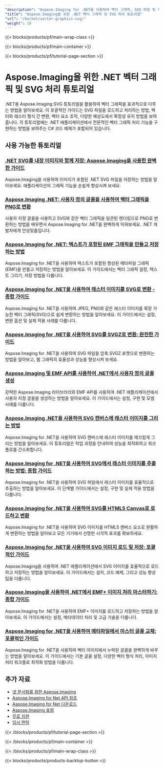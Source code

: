 ```yaml
---
"description": "Aspose.Imaging for .NET을 사용하여 벡터 그래픽, SVG 파일 및 확장 가능한 이미지 형식으로 작업하기 위한 단계별 자습서입니다."
"title": "Aspose.Imaging을 위한 .NET 벡터 그래픽 및 SVG 처리 튜토리얼"
"url": "/ko/net/vector-graphics-svg/"
"weight": 10
---
```


{{< blocks/products/pf/main-wrap-class >}}

{{< blocks/products/pf/main-container >}}

{{< blocks/products/pf/tutorial-page-section >}}
# Aspose.Imaging을 위한 .NET 벡터 그래픽 및 SVG 처리 튜토리얼

.NET용 Aspose.Imaging SVG 튜토리얼을 활용하여 벡터 그래픽을 효과적으로 다루는 방법을 알아보세요. 이 포괄적인 가이드는 SVG 파일을 로드하고 처리하는 방법, 벡터와 래스터 형식 간 변환, 벡터 요소 조작, 다양한 해상도에서 확장성 유지 방법을 보여줍니다. 각 튜토리얼에는 .NET 애플리케이션에서 전문적인 벡터 그래픽 처리 기능을 구현하는 방법을 보여주는 C# 코드 예제가 포함되어 있습니다.

## 사용 가능한 튜토리얼

### [.NET SVG를 내장 이미지와 함께 저장: Aspose.Imaging을 사용한 완벽한 가이드](./net-svg-save-embedded-images-aspose-imaging-guide/)
Aspose.Imaging을 사용하여 이미지가 포함된 .NET SVG 파일을 저장하는 방법을 알아보세요. 애플리케이션의 그래픽 기능을 손쉽게 향상시켜 보세요.

### [Aspose.Imaging .NET: 사용자 정의 글꼴을 사용하여 벡터 그래픽을 PNG로 변환](./aspose-imaging-net-custom-fonts-vector-to-png/)
사용자 지정 글꼴을 사용하고 SVG와 같은 벡터 그래픽을 일관된 렌더링으로 PNG로 변환하는 방법을 배우면서 Aspose.Imaging for .NET을 완벽하게 익혀보세요. .NET 개발자에게 안성맞춤입니다.

### [Aspose.Imaging for .NET: 텍스트가 포함된 EMF 그래픽을 만들고 저장하는 방법](./aspose-imaging-net-emf-graphics-tutorial/)
Aspose.Imaging for .NET을 사용하여 텍스트가 포함된 향상된 메타파일 그래픽(EMF)을 만들고 저장하는 방법을 알아보세요. 이 가이드에서는 벡터 그래픽 설정, 텍스트 그리기, 저장 방법을 다룹니다.

### [Aspose.Imaging for .NET을 사용하여 래스터 이미지를 SVG로 변환 - 종합 가이드](./export-raster-images-svg-aspose-imaging-net/)
Aspose.Imaging for .NET을 사용하여 JPEG, PNG와 같은 래스터 이미지를 확장 가능한 벡터 그래픽(SVG)으로 쉽게 변환하는 방법을 알아보세요. 이 가이드에서는 설정, 변환 옵션 및 실제 적용 사례를 다룹니다.

### [Aspose.Imaging for .NET을 사용하여 SVG를 SVGZ로 변환: 완전한 가이드](./convert-svg-to-svgz-aspose-imaging-net/)
Aspose.Imaging for .NET을 사용하여 SVG 파일을 압축 SVGZ 포맷으로 변환하는 방법을 알아보고, 웹 그래픽의 효율성과 성능을 향상시켜 보세요.

### [Aspose.Imaging 및 EMF API를 사용하여 .NET에서 사용자 정의 글꼴 생성](./generate-custom-fonts-aspose-imaging-net-emf-api/)
강력한 Aspose.Imaging 라이브러리와 EMF API를 사용하여 .NET 애플리케이션에서 사용자 지정 글꼴을 생성하는 방법을 알아보세요. 이 가이드에서는 설정, 구현 및 모범 사례를 다룹니다.

### [Aspose.Imaging .NET을 사용하여 SVG 캔버스에 래스터 이미지를 그리는 방법](./draw-raster-images-svg-aspose-imaging-net/)
Aspose.Imaging for .NET을 사용하여 SVG 캔버스에 래스터 이미지를 매끄럽게 그리는 방법을 알아보세요. 이 튜토리얼은 작업 과정을 안내하여 성능을 최적화하고 워크플로를 간소화합니다.

### [Aspose.Imaging for .NET을 사용하여 SVG에서 래스터 이미지를 추출하는 방법: 종합 가이드](./extract-raster-images-svg-aspose-imaging-net/)
Aspose.Imaging for .NET을 사용하여 SVG 파일에서 래스터 이미지를 효율적으로 추출하는 방법을 알아보세요. 이 단계별 가이드에서는 설정, 구현 및 실제 적용 방법을 다룹니다.

### [Aspose.Imaging for .NET을 사용하여 SVG를 HTML5 Canvas로 로드하고 변환](./load-save-svg-html5-canvas-aspose-imaging-net/)
Aspose.Imaging for .NET을 사용하여 SVG 이미지를 HTML5 캔버스 요소로 원활하게 변환하는 방법을 알아보고 모든 기기에서 선명한 시각적 효과를 확보하세요.

### [Aspose.Imaging for .NET을 사용하여 SVG 이미지 로드 및 저장: 포괄적인 가이드](./load-save-svg-aspose-imaging-net/)
Aspose.Imaging을 사용하여 .NET 애플리케이션에서 SVG 이미지를 효율적으로 로드하고 저장하는 방법을 알아보세요. 이 가이드에서는 설치, 코드 예제, 그리고 성능 향상 팁을 다룹니다.

### [Aspose.Imaging을 사용하여 .NET에서 EMF+ 이미지 처리 마스터하기: 종합 가이드](./master-emf-image-processing-dotnet-aspose-imaging/)
Aspose.Imaging for .NET을 사용하여 EMF+ 이미지를 로드하고 저장하는 방법을 알아보세요. 이 가이드에서는 설정, 메타데이터 처리 및 고급 기술을 다룹니다.

### [Aspose.Imaging for .NET을 사용하여 메타파일에서 마스터 글꼴 교체: 포괄적인 가이드](./master-font-replacement-aspose-imaging-net/)
Aspose.Imaging for .NET을 사용하여 벡터 이미지에서 누락된 글꼴을 완벽하게 바꾸는 방법을 알아보세요. 이 가이드에서는 기본 글꼴 설정, 다양한 벡터 형식 처리, 이미지 처리 워크플로 최적화 방법을 다룹니다.

## 추가 자료

- [넷 문서화를 위한 Aspose.Imaging](https://docs.aspose.com/imaging/net/)
- [Aspose.Imaging for Net API 참조](https://reference.aspose.com/imaging/net/)
- [Aspose.Imaging for Net 다운로드](https://releases.aspose.com/imaging/net/)
- [Aspose.Imaging 포럼](https://forum.aspose.com/c/imaging)
- [무료 지원](https://forum.aspose.com/)
- [임시 면허](https://purchase.aspose.com/temporary-license/)

{{< /blocks/products/pf/tutorial-page-section >}}

{{< /blocks/products/pf/main-container >}}

{{< /blocks/products/pf/main-wrap-class >}}

{{< blocks/products/products-backtop-button >}}